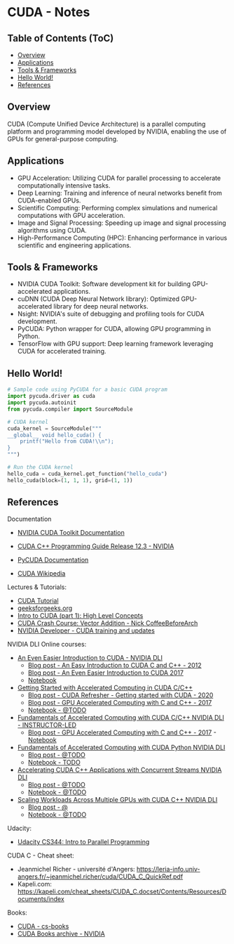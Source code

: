 # CUDA - Notes

## Table of Contents (ToC)
- [Overview](#overview)
- [Applications](#applications)
- [Tools \& Frameworks](#tools--frameworks)
- [Hello World!](#hello-world)
- [References](#references)


## Overview

CUDA (Compute Unified Device Architecture) is a parallel computing platform and programming model developed by NVIDIA, enabling the use of GPUs for general-purpose computing.

## Applications

- GPU Acceleration: Utilizing CUDA for parallel processing to accelerate computationally intensive tasks.
- Deep Learning: Training and inference of neural networks benefit from CUDA-enabled GPUs.
- Scientific Computing: Performing complex simulations and numerical computations with GPU acceleration.
- Image and Signal Processing: Speeding up image and signal processing algorithms using CUDA.
- High-Performance Computing (HPC): Enhancing performance in various scientific and engineering applications.

## Tools & Frameworks

- NVIDIA CUDA Toolkit: Software development kit for building GPU-accelerated applications.
- cuDNN (CUDA Deep Neural Network library): Optimized GPU-accelerated library for deep neural networks.
- Nsight: NVIDIA's suite of debugging and profiling tools for CUDA development.
- PyCUDA: Python wrapper for CUDA, allowing GPU programming in Python.
- TensorFlow with GPU support: Deep learning framework leveraging CUDA for accelerated training.
  
## Hello World!

```python
# Sample code using PyCUDA for a basic CUDA program
import pycuda.driver as cuda
import pycuda.autoinit
from pycuda.compiler import SourceModule

# CUDA kernel
cuda_kernel = SourceModule("""
__global__ void hello_cuda() {
    printf("Hello from CUDA!\\n");
}
""")

# Run the CUDA kernel
hello_cuda = cuda_kernel.get_function("hello_cuda")
hello_cuda(block=(1, 1, 1), grid=(1, 1))
```

## References

Documentation

- [NVIDIA CUDA Toolkit Documentation](https://docs.nvidia.com/cuda/)
- [CUDA C++ Programming Guide Release 12.3 - NVIDIA](https://docs.nvidia.com/cuda/pdf/CUDA_C_Programming_Guide.pdf)
- [PyCUDA Documentation](https://documen.tician.de/pycuda/)

- [CUDA Wikipedia](https://en.wikipedia.org/wiki/CUDA)

Lectures & Tutorials: 

- [CUDA Tutorial](https://cuda-tutorial.readthedocs.io/en/latest/)
- [geeksforgeeks.org](https://www.geeksforgeeks.org/introduction-to-cuda-programming/)
- [Intro to CUDA (part 1): High Level Concepts](https://www.youtube.com/watch?v=4APkMJdiudU&list=PLC6u37oFvF40BAm7gwVP7uDdzmW83yHPe)
- [CUDA Crash Course: Vector Addition - Nick CoffeeBeforeArch](https://www.youtube.com/watch?v=2NgpYFdsduY&list=PLxNPSjHT5qvtYRVdNN1yDcdSl39uHV_sU)
- [NVIDIA Developer - CUDA training and updates](https://www.youtube.com/watch?v=Iuy_RAvguBM&list=PL5B692fm6--vScfBaxgY89IRWFzDt0Khm)

NVIDIA DLI Online courses: 

- [An Even Easier Introduction to CUDA - NVIDIA DLI](https://courses.nvidia.com/courses/course-v1:DLI+T-AC-01+V1/)
  - [Blog post - An Easy Introduction to CUDA C and C++ - 2012](https://developer.nvidia.com/blog/easy-introduction-cuda-c-and-c/)
  - [Blog post - An Even Easier Introduction to CUDA 2017](https://developer.nvidia.com/blog/even-easier-introduction-cuda/)
  - [Notebook](./lab/notebook/An_Even_Easier_Introduction_to_CUDA.ipynb)
- [Getting Started with Accelerated Computing in CUDA C/C++](https://courses.nvidia.com/courses/course-v1:DLI+S-AC-04+V1/)
  - [Blog post - CUDA Refresher - Getting started with CUDA - 2020](https://developer.nvidia.com/blog/cuda-refresher-getting-started-with-cuda/)
  - [Blog post - GPU Accelerated Computing with C and C++ - 2017](https://developer.nvidia.com/how-to-cuda-c-cpp)
  - [Notebook - @TODO](#)
- [Fundamentals of Accelerated Computing with CUDA C/C++ NVIDIA DLI - INSTRUCTOR-LED ](https://courses.nvidia.com/courses/course-v1:DLI+C-AC-01+V1/)
  - [Blog post - GPU Accelerated Computing with C and C++ - 2017](https://developer.nvidia.com/how-to-cuda-c-cpp)  - [Notebook](#)
- [Fundamentals of Accelerated Computing with CUDA Python NVIDIA DLI](https://courses.nvidia.com/courses/course-v1:DLI+C-AC-02+V1/)
  - [Blog post - @TODO](#)
  - [Notebook - TODO](#)
- [Accelerating CUDA C++ Applications with Concurrent Streams NVIDIA DLI](#)
  - [Blog post - @TODO](#)
  - [Notebook - @TODO](#)
- [Scaling Workloads Across Multiple GPUs with CUDA C++ NVIDIA DLI](#)
  - [Blog post - @]()
  - [Notebook - @TODO](#)

Udacity: 

- [Udacity CS344: Intro to Parallel Programming](https://developer.nvidia.com/udacity-cs344-intro-parallel-programming)

CUDA C - Cheat sheet:
- Jeanmichel Richer - université d'Angers: https://leria-info.univ-angers.fr/~jeanmichel.richer/cuda/CUDA_C_QuickRef.pdf
- Kapeli.com: https://kapeli.com/cheat_sheets/CUDA_C.docset/Contents/Resources/Documents/index


Books: 

- [CUDA - cs-books](https://github.com/afondiel/cs-books/tree/main/computer-science/programming/cuda)
- [CUDA Books archive - NVIDIA](https://developer.nvidia.com/cuda-books-archive)

